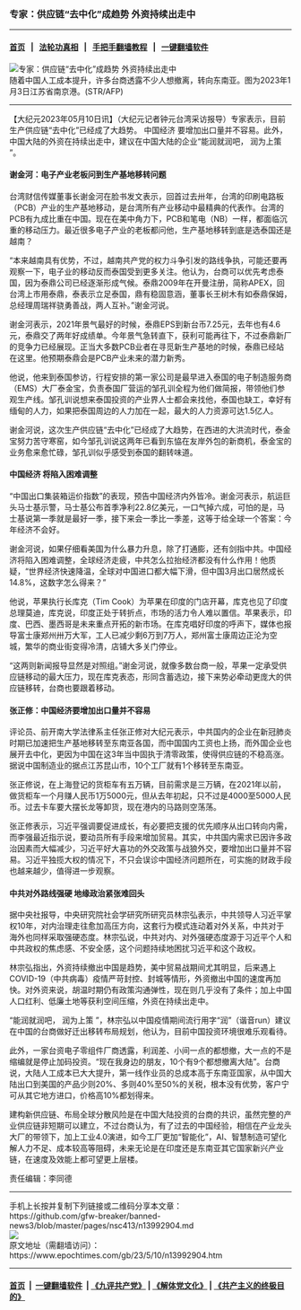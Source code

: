 ### 专家：供应链“去中化”成趋势 外资持续出走中
------------------------

#### [首页](https://github.com/gfw-breaker/banned-news3/blob/master/README.md) &nbsp;&nbsp;|&nbsp;&nbsp; [法轮功真相](https://github.com/begood0513/basic/blob/master/README.md)  &nbsp;&nbsp;|&nbsp;&nbsp; [手把手翻墙教程](https://github.com/gfw-breaker/guides/wiki)  &nbsp;&nbsp;|&nbsp;&nbsp; [一键翻墙软件](https://github.com/gfw-breaker/nogfw/blob/master/README.md)  



<div><img alt="专家：供应链“去中化”成趋势 外资持续出走中" class="attachment-djy_600_400 size-djy_600_400 wp-post-image" src="https://i.epochtimes.com/assets/uploads/2023/01/id13904037-000_336G7ZY-600x400.jpg"/>
<div class="caption">
 随着中国人工成本提升，许多台商透露不少人想撤离，转向东南亚。图为2023年1月3日江苏省南京港。(STR/AFP)
</div></div><hr/>


<div><p>
 【大纪元2023年05月10日讯】（大纪元记者钟元台湾采访报导）专家表示，目前生产供应链“去中化”已经成了大趋势。
 <ok href="https://www.epochtimes.com/gb/tag/%E4%B8%AD%E5%9B%BD%E7%BB%8F%E6%B5%8E.html">
  中国经济
 </ok>
 要增加出口量并不容易。此外，中国大陆的外资在持续出走中，建议在中国大陆的企业“能润就润吧，
 <ok href="https://www.epochtimes.com/gb/tag/%E6%B6%A6%E4%B8%BA%E4%B8%8A%E7%AD%96.html">
  润为上策
 </ok>
 ”。
</p>
<h4>
 谢金河：电子产业老板问到生产基地移转问题
</h4>
<p>
 台湾财信传媒董事长谢金河在脸书发文表示，回首过去卅年，台湾的印刷电路板（PCB）产业的生产基地移动，是台湾所有产业移动中最精典的代表作。台湾的PCB有九成比重在中国。现在在美中角力下，PCB和笔电（NB）一样，都面临沉重的移动压力。最近很多电子产业的老板都问他，生产基地移转到底是选泰国还是越南？
</p>
<p>
 “本来越南具有优势，不过，越南共产党的权力斗争引发的路线争执，可能还要再观察一下，电子业的移动反而泰国受到更多关注。他认为，台商可以优先考虑泰国，因为泰鼎公司已经逐渐形成气候。泰鼎2009年在开曼注册，简称APEX，回台湾上市用泰鼎，泰表示立足泰国，鼎有稳固意涵，董事长王树木有如泰鼎保姆，总经理周瑞祥骁勇善战，两人互补。”谢金河说。
</p>
<p>
 谢金河表示，2021年景气最好的时候，泰鼎EPS到新台币7.25元，去年也有4.6元，泰鼎交了两年好成绩单。今年景气急转直下，获利可能再往下，不过泰鼎新厂的竞争力已经展现。正当大多数PCB业者在寻觅新生产基地的时候，泰鼎已经站在这里。他预期泰鼎会是PCB产业未来的潜力新秀。
</p>
<p>
 他说，他来到泰国参访，行程安排的第一家公司是最早进入泰国的电子制造服务商（EMS）大厂泰金宝，负责泰国厂营运的邹孔训全程为他们做简报，带领他们参观生产线。邹孔训说想来泰国投资的产业界人士都会来找他，泰国也缺工，幸好有缅甸的人力，如果把泰国周边的人力加在一起，最大的人力资源可达1.5亿人。
</p>
<p>
 谢金河说，这次生产供应链“去中化”已经成了大趋势，在西进的大洪流时代，泰金宝努力苦守寒窑，如今邹孔训说这两年已看到东恊在友岸外包的新商机，泰金宝的业务愈来愈忙碌，邹孔训似乎感受到泰国的翻转味道。
</p>
<h4>
 <ok href="https://www.epochtimes.com/gb/tag/%E4%B8%AD%E5%9B%BD%E7%BB%8F%E6%B5%8E.html">
  中国经济
 </ok>
 将陷入困难调整
</h4>
<p>
 “中国出口集装箱运价指数”的表现，预告中国经济内外皆冷。谢金河表示，航运巨头马士基示警，马士基公布首季净利22.8亿美元，一口气掉六成，可怕的是，马士基说第一季就是最好一季，接下来会一季比一季差，这等于给全球一个答案：今年经济不会好。
</p>
<p>
 谢金河说，如果仔细看美国为什么暴力升息，除了打通膨，还有剑指中共。中国经济将陷入困难调整，全球经济走疲，中共怎么拉抬经济都没有什么作用！他质疑，“世界经济快速降温，全球对中国进口都大幅下滑，但中国3月出口居然成长14.8%，这数字怎么得来？”
</p>
<p>
 他说，苹果执行长库克（Tim Cook）为苹果在印度的门店开幕，库克也见了印度总理莫迪，库克说，印度正处于转折点，市场的活力令人难以置信。苹果表示，印度、巴西、墨西哥是未来重点开拓的新市场。在库克唱好印度的呼声下，媒体也报导富士康郑州卅万大军，工人已减少剩6万到7万人，郑州富士康周边正沦为空城，繁华的商业街变得冷清，店铺大多关门停业。
</p>
<p>
 “这两则新闻报导显然是对照组。”谢金河说，就像多数台商一般，苹果一定承受供应链移动的最大压力，现在库克表态，形同含蓄选边，接下来势必牵动更庞大的供应链移转，台商也要跟着移动。
</p>
<h4>
 张正修：中国经济要增加出口量并不容易
</h4>
<p>
 评论员、前开南大学法律系主任张正修对大纪元表示，中共国内的企业在新冠肺炎时期已加速把生产基地移转至东南亚各国，而中国国内工资也上扬，而外国企业也展开去中化，更因为中国在这3年当中固执于清零政策，使得供应链的不稳高涨。据说中国制造业的据点江苏昆山市，10个工厂就有1个移转至东南亚。
</p>
<p>
 张正修说，在上海登记的货柜车有五万辆，目前需求是三万辆，在2021年以前，做货柜车一个月赚人民币1万5000元，但从去年初起，只不过是4000至5000人民币。过去卡车要大摆长龙等卸货，现在港内的马路则空荡荡。
</p>
<p>
 张正修表示，习近平强调要促进成长，有必要把支援的优先顺序从出口转向内需，而李强最近指示说，要动员所有手段来增加贸易。其实，中共国内需求已因许多政治因素而大幅减少，习近平好大喜功的外交政策与战狼外交，要增加出口量并不容易。习近平独揽大权的情况下，不只会误诊中国经济问题所在，可实施的财政手段也越来越少，值得进一步观察。
</p>
<h4>
 中共对外路线强硬 地缘政治紧张难回头
</h4>
<p>
 据中央社报导，中央研究院社会学研究所研究员林宗弘表示，中共领导人习近平掌权10年，对内治理走往愈加高压方向，这套行为模式连动着对外关系，中共对于海外也同样采取强硬态度。林宗弘说，中共对内、对外强硬态度源于习近平个人和中共政权的焦虑感、不安全感，这个问题持续地困扰习近平和这个政权。
</p>
<p>
 林宗弘指出，外资持续撤出中国是趋势，美中贸易战期间尤其明显，后来遇上COVID-19（中共病毒）疫情严苛封控、封城等情形，外资撤出中国的速度再加快。对外资来说，胡温时期仍有政策沟通弹性，现在则几乎没有了条件；加上中国人口红利、低廉土地等获利空间压缩，外资在持续出走中。
</p>
<p>
 “能润就润吧，
 <ok href="https://www.epochtimes.com/gb/tag/%E6%B6%A6%E4%B8%BA%E4%B8%8A%E7%AD%96.html">
  润为上策
 </ok>
 ”，林宗弘以中国疫情期间流行用字“润”（谐音run）建议在中国的台商做好迁出移转布局规划，他认为，目前中国投资环境很难乐观看待。
</p>
<p>
 此外，一家台资电子零组件厂商透露，利润差、小间一点的都想撤，大一点的不是缩编就是停止加码投资。“现在我身边的朋友，10个有9个都想撤离大陆”。台商说，大陆人工成本已大大提升，第一线作业员的总成本高于东南亚国家，从中国大陆出口到美国的产品少则20%、多则40%至50%的关税，根本没有优势，客户宁可从其它地方进口，价格高10%都划得来。
</p>
<p>
 建构新供应链、布局全球分散风险是在中国大陆投资的台商的共识，虽然完整的产业供应链非短期可以建立，不过台商认为，有了过去的中国经验，相信在产业龙头大厂的带领下，加上工业4.0演进，如今工厂更加“智能化”，AI、智慧制造可望化解人力不足、成本较高等阻碍，未来无论是在印度还是东南亚其它国家新兴产业链，在速度及效能上都可望更上层楼。
</p>
<p>
 责任编辑：李同德
</p>
</div>
<hr/>
手机上长按并复制下列链接或二维码分享本文章：<br/>
https://github.com/gfw-breaker/banned-news3/blob/master/pages/nsc413/n13992904.md <br/>
<a href='https://github.com/gfw-breaker/banned-news3/blob/master/pages/nsc413/n13992904.md'><img src='https://github.com/gfw-breaker/banned-news3/blob/master/pages/nsc413/n13992904.md.png'/></a> <br/>
原文地址（需翻墙访问）：https://www.epochtimes.com/gb/23/5/10/n13992904.htm


------------------------
#### [首页](https://github.com/gfw-breaker/banned-news3/blob/master/README.md) &nbsp;|&nbsp; [一键翻墙软件](https://github.com/gfw-breaker/nogfw/blob/master/README.md) &nbsp;| [《九评共产党》](https://github.com/gfw-breaker/9ping.md/blob/master/README.md#九评之一评共产党是什么) | [《解体党文化》](https://github.com/gfw-breaker/jtdwh.md/blob/master/README.md) | [《共产主义的终极目的》](https://github.com/gfw-breaker/gczydzjmd.md/blob/master/README.md)


<img src='http://gfw-breaker.win/banned-news3/pages/nsc413/n13992904.md' width='0px' height='0px'/>